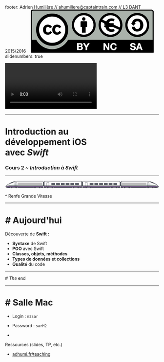 footer: Adrien Humilière // ahumiliere@captaintrain.com // L3 DANT 2015/2016    ![inline](assets/by-nc-sa.eu.png)
slidenumbers: true

![autoplay mute loop](assets/moretrains.mp4)

---

# Introduction au <br/>**développement iOS** <br/>avec *Swift*
### Cours 2 ~ *Introduction à Swift*

---

![original 80%](assets/trains/Renfe.png)

^ Renfe Grande Vitesse

---

# *\#* Aujourd'hui

Découverte de **Swift :**

- **Syntaxe** de Swift
- **POO** avec Swift
- **Classes, objets, méthodes**
- **Types de données et collections**
- **Qualité** du code

----

# *The* end

---

# **\#** Salle Mac

- Login : `m2sar`
- Password : `sarM2`

-

Ressources (slides, TP, etc.)

- [adhumi.fr/teaching](http://adhumi.fr/teaching)
